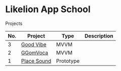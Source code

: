 # Likelion App School

Projects

| No. | Project | Type | Description |
| - | - | - | - |
| 3 | [Good Vibe]("") | MVVM | |
| 2 | [GGomVoca]("") | MVVM | |
| 1 | [Place Sound]("") | Prototype | |
